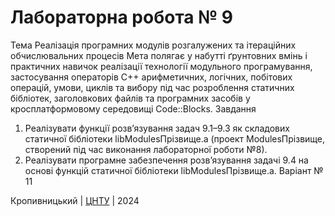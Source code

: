 ﻿# Лабораторна робота № 9

Тема
Реалізація програмних модулів розгалужених та ітераційних обчислювальних процесів
Мета
полягає у набутті ґрунтовних вмінь і практичних навичок реалізації 
технології модульного програмування, застосування операторів С++ арифметичних,
 логічних, побітових операцій, умови, циклів та вибору під час розроблення статичних 
бібліотек, заголовкових файлів та програмних засобів у кросплатформовому середовищі 
Code::Blocks.
Завдання
1. Реалізувати функції розв’язування задач 9.1–9.3 як складових
статичної бібліотеки libModulesПрізвище.а (проект ModulesПрізвище,
створений під час виконання лабораторної роботи №8).
2. Реалізувати програмне забезпечення розв’язування задачі 9.4
на основі функцій статичної бібліотеки libModulesПрізвище.а. 
Варіант № 11


Кропивницький | <a href="http://www.kntu.kr.ua/">ЦНТУ</a> | 2024